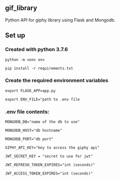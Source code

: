 ## gif_library
Python API for giphy library using Flask and Mongodb.

## Set up
### Created with python 3.7.6

```python -m venv env```

```pip install -r requirements.txt```


### Create the required environment variables

```export FLASK_APP=app.py```

```export ENV_FILE="path to .env file```


### .env file contents:

```MONGODB_DB="name of the db to use"```

```MONGODB_HOST="db hostname"```

```MONGODB_PORT="db port"```

```GIPHY_API_KEY="key to access the giphy api"```

```JWT_SECRET_KEY = "secret to use for jwt"```

```JWT_REFRESH_TOKEN_EXPIRES="int (seconds)"```

```JWT_ACCESS_TOKEN_EXPIRES="int (seconds)"```
